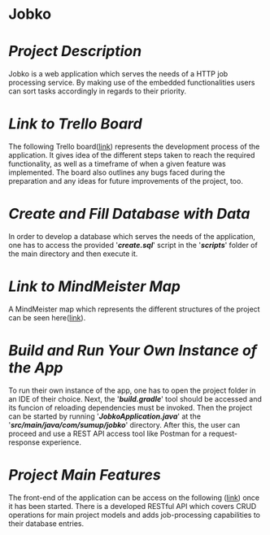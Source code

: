 # **Jobko**








# _Project Description_

Jobko is a web application which serves the needs of a HTTP job processing service. By making use of the embedded functionalities users can sort tasks accordingly in regards to their priority.


# _Link to Trello Board_

The following Trello board([link](https://trello.com/b/XCcDVwj7/jobko)) represents the development process of the application. It gives idea of the different steps taken to reach the required functionality, as well as a timeframe of when a given feature was implemented. The board also outlines any bugs faced during the preparation and any ideas for future improvements of the project, too.


# _Create and Fill Database with Data_

In order to develop a database which serves the needs of the application, one has to access the provided '**_create.sql_**' script in the '**_scripts_**' folder of the main directory and then execute it.


# _Link to MindMeister Map_

A MindMeister map which represents the different structures of the project can be seen here([link](https://mm.tt/map/2612790975?t=MQ0slMpYso)).


# _Build and Run Your Own Instance of the App_

To run their own instance of the app, one has to open the project folder in an IDE of their choice. Next, the '**_build.gradle_**' tool should be accessed and its funcion of reloading dependencies must be invoked. Then the project can be started by running '**_JobkoApplication.java_**' at the '**_src/main/java/com/sumup/jobko_**' directory. After this, the user can proceed and use a REST API access tool like Postman for a request-response experience.


# _Project Main Features_

The front-end of the application can be access on the following ([link](http://localhost:8080/)) once it has been started. There is a developed RESTful API which covers CRUD operations for main project models and adds job-processing capabilities to their database entries.
